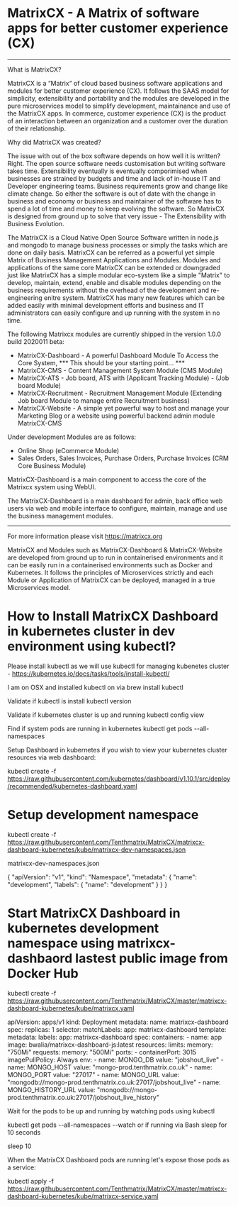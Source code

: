# MatrixCX - A Matrix of software apps for better customer experience (CX)

------------------------------------------------------

What is MatrixCX?

MatrixCX is a “Matrix“ of cloud based business software applications and modules for better customer experience (CX). It follows the SAAS model for simplicity, extensibility and portability and the modules are developed in the pure microservices model to simplify development, maintainance and use of the MatrixCX apps. In commerce, customer experience (CX) is the product of an interaction between an organization and a customer over the duration of their relationship.

Why did MatrixCX was created?

The issue with out of the box software depends on how well it is written? Right. The open source software needs customisation but writing software takes time. Extensibility eventually is eventually comporimised when businesses are strained by budgets and time and lack of in-house IT and Developer engineering teams. Business requirements grow and change like climate change. So either the software is out of date with the change in business and economy or business and maintainer of the software has to spend a lot of time and money to keep evolving the software. So MatrixCX is designed from ground up to solve that very issue - The Extensibility with Business Evolution.

The MatrixCX is a Cloud Native Open Source Software written in node.js and mongodb to manage business processes or simply the tasks which are done on daily basis. MatrixCX can be referred as a powerful yet simple Matrix of Business Management Applications and Modules. Modules and applications of the same core MatrixCX can be extended or downgraded just like MatrixCX has a simple modular eco-system like a simple "Matrix" to develop, maintain, extend, enable and disable modules depending on the business requirements without the overhead of the development and re-engineering enitre system. MatrixCX has many new features which can be added easily with minimal development efforts and business and IT administrators can easily configure and up running with the system in no time.

The following Matrixcx modules are currently shipped in the version 1.0.0 build 2020011 beta:

- MatrixCX-Dashboard - A powerful Dashboard Module To Access the Core System, *** This should be your starting point... ***
- MatrixCX-CMS - Content Management System Module (CMS Module)
- MatrixCX-ATS - Job board, ATS with (Applicant Tracking Module) - (Job board Module)
- MatrixCX-Recruitment - Recruitment Management Module (Extending Job board Module to manage entire Recruitment business)
- MatrixCX-Website - A simple yet powerful way to host and manage your Marketing Blog or a website using powerful backend admin module MatrixCX-CMS

Under development Modules are as follows:

- Online Shop (eCommerce Module)
- Sales Orders, Sales Invoices, Purchase Orders, Purchase Invoices (CRM Core Business Module)

MatrixCX-Dashboard is a main component to access the core of the Matrixcx system using WebUI.

The MatrixCX-Dashboard is a main dashboard for admin, back office web users via web and mobile interface to configure, maintain, manage and use the business management  modules.

------------------------------------------------------

For more information please visit https://matrixcx.org

MatrixCX and Modules such as MatrixCX-Dashboard & MatrixCX-Website are developed from ground up to run in containerised environments and it can be easily run in a containerised environments such as Docker and Kubernetes. It follows the principles of Microservices strictly and each Module or Application of MatrixCX can be deployed, managed in a true Microservices model. 


# How to Install MatrixCX Dashboard in kubernetes cluster in dev environment using kubectl?

Please install kubectl as we will use kubectl for managing kubenetes cluster - https://kubernetes.io/docs/tasks/tools/install-kubectl/

I am on OSX and installed kubectl on via brew install kubectl

Validate if kubectl is install
kubectl version

Validate if kubernetes cluster is up and running
kubectl config view

Find if system pods are running in kubernetes
kubectl get pods --all-namespaces

Setup Dashboard in kubernetes if you wish to view your kubernetes cluster resources via web dashboard:

kubectl create -f https://raw.githubusercontent.com/kubernetes/dashboard/v1.10.1/src/deploy/recommended/kubernetes-dashboard.yaml


# Setup development namespace
kubectl create -f https://raw.githubusercontent.com/Tenthmatrix/MatrixCX/matrixcx-dashboard-kubernetes/kube/matrixcx-dev-namespaces.json

matrixcx-dev-namespaces.json

{
  "apiVersion": "v1",
  "kind": "Namespace",
  "metadata": {
    "name": "development",
    "labels": {
      "name": "development"
    }
  }
}

# Start MatrixCX Dashboard in kubernetes development namespace using matrixcx-dashbaord lastest public image from Docker Hub

kubectl create -f https://raw.githubusercontent.com/Tenthmatrix/MatrixCX/master/matrixcx-dashboard-kubernetes/kube/matrixcx.yaml

apiVersion: apps/v1
kind: Deployment
metadata:
  name: matrixcx-dashboard
spec:
  replicas: 1
  selector:
    matchLabels:
      app: matrixcx-dashboard
  template:
    metadata:
      labels:
        app: matrixcx-dashboard
    spec:
      containers:
        - name: app
          image: bwalia/matrixcx-dashboard-js:latest
          resources:
            limits:
              memory: "750Mi"
            requests:
              memory: "500Mi"
          ports:
            - containerPort: 3015
          imagePullPolicy: Always
          env:
            - name: MONGO_DB
              value: "jobshout_live"
            - name: MONGO_HOST
              value: "mongo-prod.tenthmatrix.co.uk"
            - name: MONGO_PORT
              value: "27017"
            - name: MONGO_URL
              value: "mongodb://mongo-prod.tenthmatrix.co.uk:27017/jobshout_live"
            - name: MONGO_HISTORY_URL
              value: "mongodb://mongo-prod.tenthmatrix.co.uk:27017/jobshout_live_history"

Wait for the pods to be up and running by watching pods using kubectl

kubectl get pods --all-namespaces --watch or if running via Bash sleep for 10 seconds

sleep 10

When the MatrixCX Dashboard pods are running let's expose those pods as a service:

kubectl apply -f https://raw.githubusercontent.com/Tenthmatrix/MatrixCX/master/matrixcx-dashboard-kubernetes/kube/matrixcx-service.yaml





